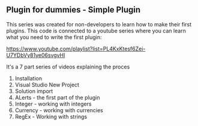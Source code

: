 ## Plugin for dummies - Simple Plugin

This series was created for non-developers to learn how to make their first plugins. This code is connected to a youtube series where you can learn what you need to write the first plugin: 

https://www.youtube.com/playlist?list=PL4KxKtesf6Zei-U7YDbVy81ye06svgvHl

It's a 7 part series of videos explaining the proces
1. Installation
2. Visual Studio New Project
3. Solution import
4. ALerts - the first part of the plugin
5. Integer - working with integers
6. Currency - working with currencies
7. RegEx - Working with strings
